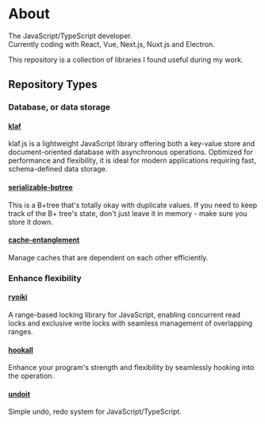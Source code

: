 # About

The JavaScript/TypeScript developer.   
Currently coding with React, Vue, Next.js, Nuxt.js and Electron.

This repository is a collection of libraries I found useful during my work.

## Repository Types

### Database, or data storage

#### [klaf](https://github.com/izure1/klaf)

klaf.js is a lightweight JavaScript library offering both a key-value store and document-oriented database with asynchronous operations. Optimized for performance and flexibility, it is ideal for modern applications requiring fast, schema-defined data storage.

#### [serializable-bptree](https://github.com/izure1/serializable-bptree)

This is a B+tree that's totally okay with duplicate values. If you need to keep track of the B+ tree's state, don't just leave it in memory - make sure you store it down.

#### [cache-entanglement](https://github.com/izure1/cache-entanglement)

Manage caches that are dependent on each other efficiently.

### Enhance flexibility

#### [ryoiki](https://github.com/izure1/ryoiki)

A range-based locking library for JavaScript, enabling concurrent read locks and exclusive write locks with seamless management of overlapping ranges.

#### [hookall](https://github.com/izure1/hookall)

Enhance your program's strength and flexibility by seamlessly hooking into the operation.

#### [undoit](https://github.com/izure1/undoit)

Simple undo, redo system for JavaScript/TypeScript.
